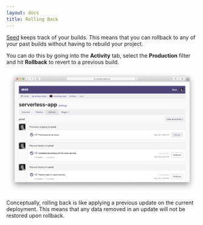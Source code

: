 ```yaml
---
layout: docs
title: Rolling Back
---
```


[Seed](/) keeps track of your builds. This means that you can rollback to any of your past builds without having to rebuild your project.

You can do this by going into the **Activity** tab, select the **Production** filter and hit **Rollback** to revert to a previous build.

![Rollback Production](/assets/docs/rolling-back/rollback-production.png)

Conceptually, rolling back is like applying a previous update on the current deployment. This means that any data removed in an update will not be restored upon rollback.
